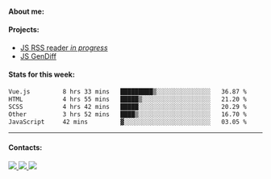 #### About me:

#### Projects:
- [JS RSS reader *in progress*](https://github.com/GKoil/frontend-project-lvl3)
- [JS GenDiff](https://github.com/GKoil/GenDiff)

#### Stats for this week:
<!--START_SECTION:waka-->

```txt
Vue.js         8 hrs 33 mins   █████████▒░░░░░░░░░░░░░░░   36.87 %
HTML           4 hrs 55 mins   █████▒░░░░░░░░░░░░░░░░░░░   21.20 %
SCSS           4 hrs 42 mins   █████░░░░░░░░░░░░░░░░░░░░   20.29 %
Other          3 hrs 52 mins   ████▒░░░░░░░░░░░░░░░░░░░░   16.70 %
JavaScript     42 mins         ▓░░░░░░░░░░░░░░░░░░░░░░░░   03.05 %
```

<!--END_SECTION:waka-->
---
#### Contacts:

<a target='_blank' title='LinkedIn' href="https://www.linkedin.com/in/gkoil/">
  <img src="https://img.shields.io/badge/LinkedIn-0077B5?style=for-the-badge&logo=linkedin&logoColor=white" />
</a>
<a target='_blank' title='Telegram' href="https://t.me/gkoil">
  <img src="https://img.shields.io/badge/Telegram-2CA5E0?style=for-the-badge&logo=telegram&logoColor=white" />
</a>
<a target='_blank' title='Gmail' href="mailto: gk.grigorev@gmail.com">
  <img src="https://img.shields.io/badge/Gmail-D14836?style=for-the-badge&logo=gmail&logoColor=white" />
</a>

